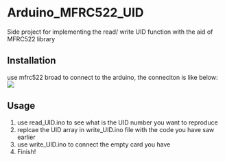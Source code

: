 # Arduino_MFRC522_UID
Side project for implementing the read/ write UID function with the aid of MFRC522 library
## Installation
use mfrc522 broad to connect to the arduino, the conneciton is like below:
![](https://i0.wp.com/randomnerdtutorials.com/wp-content/uploads/2015/11/Mifare_bb.png?quality=100&strip=all&ssl=1)
## Usage
1. use read_UID.ino to see what is the UID number you want to reproduce
2. replcae the UID array in write_UID.ino file with the code you have saw earlier
3. use write_UID.ino to connect the empty card you have
4. Finish!
